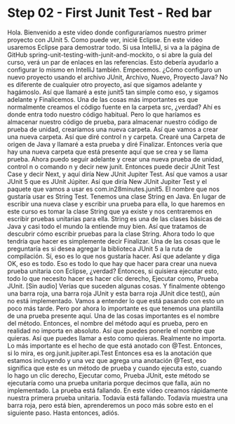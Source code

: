 # Step 02 - First Junit Test - Red bar

Hola. Bienvenido a este video donde configuraríamos nuestro primer proyecto con JUnit 5. Como puede ver, inicié Eclipse. En este video usaremos Eclipse para demostrar todo. Si usa IntelliJ, si va a la página de GitHub spring-unit-testing-with-junit-and-mockito, o si abre la guía del curso, verá un par de enlaces en las referencias. Esto debería ayudarlo a configurar lo mismo en IntelliJ también. Empecemos. ¿Cómo configuro un nuevo proyecto usando el archivo JUnit, Archivo, Nuevo, Proyecto Java? No es diferente de cualquier otro proyecto, así que sigamos adelante y hagámoslo. Así que llamaré a este junit5 tan simple como eso, y sigamos adelante y Finalicemos. Una de las cosas más importantes es que normalmente creamos el código fuente en la carpeta src, ¿verdad? Ahí es donde entra todo nuestro código habitual. Pero lo que haríamos es almacenar nuestro código de prueba, para almacenar nuestro código de prueba de unidad, crearíamos una nueva carpeta. Así que vamos a crear una nueva carpeta. Así que diré control n y carpeta. Crearé una Carpeta de origen de Java y llamaré a esta prueba y diré Finalizar. Entonces vería que hay una nueva carpeta que está presente aquí que se crea y se llama prueba. Ahora puedo seguir adelante y crear una nueva prueba de unidad, control n o comando n y decir new junit. Entonces puede decir JUnit Test Case y decir Next, y aquí diría New JUnit Jupiter Test. Así que vamos a usar JUnit 5 que es JUnit Júpiter. Así que diría New JUnit Jupiter Test y el paquete que vamos a usar es com.in28minutes.junit5. El nombre que nos gustaría usar es String Test. Tenemos una clase String en Java. En lugar de escribir una nueva clase y escribir una prueba para ella, lo que haremos en este curso es tomar la clase String que ya existe y nos centraremos en escribir pruebas unitarias para ella. String es una de las clases básicas de Java y casi todo el mundo la entiende muy bien. Así que tratamos de descubrir cómo escribir pruebas para la clase String. Ahora todo lo que tendría que hacer es simplemente decir Finalizar. Una de las cosas que le preguntaría es si desea agregar la biblioteca JUnit 5 a la ruta de compilación. Sí, eso es lo que nos gustaría hacer. Así que adelante y diga OK, eso es todo. Eso es todo lo que hay que hacer para crear una nueva prueba unitaria con Eclipse, ¿verdad? Entonces, si quisiera ejecutar esto, todo lo que necesito hacer es hacer clic derecho, Ejecutar como, Prueba JUnit. [Sin audio] Verías que suceden algunas cosas. Y finalmente obtengo una barra roja, una barra roja JUnit y esta barra roja JUnit dice test(), aún no está implementado. Vamos a entender lo que está pasando con esto un poco más tarde. Pero por ahora lo importante es que tenemos una plantilla de una prueba presente aquí. Una de las cosas importantes es el nombre del método. Entonces, el nombre del método aquí es prueba, pero en realidad no importa en absoluto. Así que puedes ponerle el nombre que quieras. Así que puedes llamar a esto como quieras. Realmente no importa. Lo más importante es el hecho de que está anotado con @Test. Entonces, si lo mira, es org.junit.jupiter.api.Test Entonces esa es la anotación que estamos incluyendo y una vez que agrega una anotación @Test, eso significa que este es un método de prueba y cuando ejecuta esto, cuando lo hago un clic derecho, Ejecutar como, Prueba JUnit, este método se ejecutaría como una prueba unitaria porque decimos que falla, aún no implementado. La prueba está fallando. En este video creamos rápidamente nuestra primera prueba unitaria. Todavía está fallando. Todavía muestra una barra roja, pero está bien, aprenderemos un poco más sobre esto en el siguiente paso. Hasta entonces, adiós.
